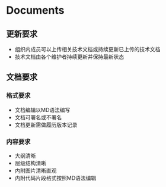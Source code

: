# Documents
## 更新要求

- 组织内成员可以上传相关技术文档或持续更新已上传的技术文档
- 技术文档由各个维护者持续更新并保持最新状态

## 文档要求

### 格式要求

- 文档编辑以MD语法编写
- 文档可署名或不署名
- 文档更新需做履历版本记录

### 内容要求

- 大纲清晰
- 层级结构清晰
- 内附图片清晰直观
- 内附代码片段格式按照MD语法编辑

